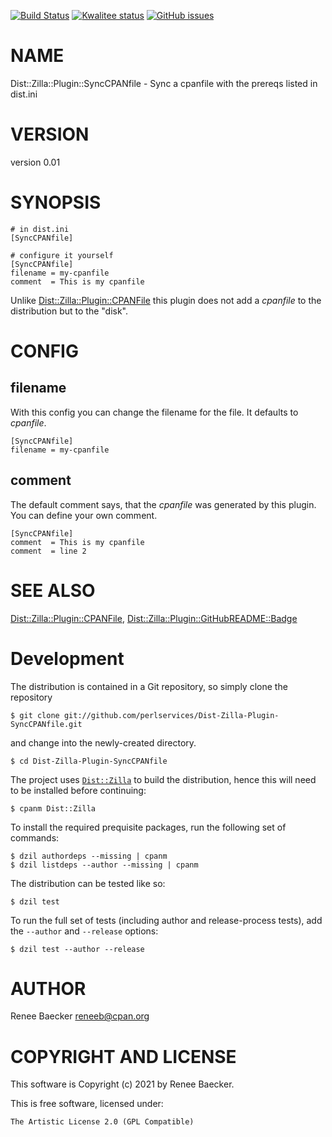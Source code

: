 [![Build Status](https://travis-ci.org/perlservices/Dist-Zilla-Plugin-SyncCPANfile.svg?branch=master)](https://travis-ci.org/perlservices/Dist-Zilla-Plugin-SyncCPANfile)
[![Kwalitee status](http://cpants.cpanauthors.org/dist/Dist-Zilla-Plugin-SyncCPANfile.png)](https://cpants.cpanauthors.org/dist/Dist-Zilla-Plugin-SyncCPANfile)
[![GitHub issues](https://img.shields.io/github/issues/perlservices/Dist-Zilla-Plugin-SyncCPANfile.svg)](https://github.com/perlservices/Dist-Zilla-Plugin-SyncCPANfile/issues)

# NAME

Dist::Zilla::Plugin::SyncCPANfile - Sync a cpanfile with the prereqs listed in dist.ini

# VERSION

version 0.01

# SYNOPSIS

    # in dist.ini
    [SyncCPANfile]

    # configure it yourself
    [SyncCPANfile]
    filename = my-cpanfile
    comment  = This is my cpanfile

Unlike [Dist::Zilla::Plugin::CPANFile](https://metacpan.org/pod/Dist%3A%3AZilla%3A%3APlugin%3A%3ACPANFile) this plugin does not
add a _cpanfile_ to the distribution but to the "disk".

# CONFIG

## filename

With this config you can change the filename for the file. It defaults
to _cpanfile_.

    [SyncCPANfile]
    filename = my-cpanfile

## comment

The default comment says, that the _cpanfile_ was generated by this plugin.
You can define your own comment.

    [SyncCPANfile]
    comment  = This is my cpanfile
    comment  = line 2

# SEE ALSO

[Dist::Zilla::Plugin::CPANFile](https://metacpan.org/pod/Dist%3A%3AZilla%3A%3APlugin%3A%3ACPANFile), [Dist::Zilla::Plugin::GitHubREADME::Badge](https://metacpan.org/pod/Dist%3A%3AZilla%3A%3APlugin%3A%3AGitHubREADME%3A%3ABadge)



# Development

The distribution is contained in a Git repository, so simply clone the
repository

```
$ git clone git://github.com/perlservices/Dist-Zilla-Plugin-SyncCPANfile.git
```

and change into the newly-created directory.

```
$ cd Dist-Zilla-Plugin-SyncCPANfile
```

The project uses [`Dist::Zilla`](https://metacpan.org/pod/Dist::Zilla) to
build the distribution, hence this will need to be installed before
continuing:

```
$ cpanm Dist::Zilla
```

To install the required prequisite packages, run the following set of
commands:

```
$ dzil authordeps --missing | cpanm
$ dzil listdeps --author --missing | cpanm
```

The distribution can be tested like so:

```
$ dzil test
```

To run the full set of tests (including author and release-process tests),
add the `--author` and `--release` options:

```
$ dzil test --author --release
```

# AUTHOR

Renee Baecker <reneeb@cpan.org>

# COPYRIGHT AND LICENSE

This software is Copyright (c) 2021 by Renee Baecker.

This is free software, licensed under:

    The Artistic License 2.0 (GPL Compatible)
